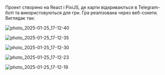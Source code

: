 Проект створено на React і PixiJS, де карти відкриваються в Telegram-боті та використовуються для гри. Гра реалізована через веб-сокети.
Виглядає так:

![photo_2025-01-25_17-12-40](https://github.com/user-attachments/assets/f6582f6e-8857-462f-b0f3-7e1435c6cbb0)

![photo_2025-01-25_17-12-35](https://github.com/user-attachments/assets/e3c9e87c-d525-4acb-98cf-303aebb98ec6)

![photo_2025-01-25_17-12-30](https://github.com/user-attachments/assets/33681cea-3fa7-4c97-a96d-416ea583107b)

![photo_2025-01-25_17-12-23](https://github.com/user-attachments/assets/7e2fd008-eeaa-46b8-b173-4096dd976a2f)

![photo_2025-01-25_17-12-19](https://github.com/user-attachments/assets/f2c4e034-a2c8-4eae-a4b6-b982b2465b6f)
